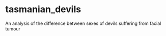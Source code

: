 # tasmanian_devils
An analysis of the difference between sexes of devils suffering from facial tumour
